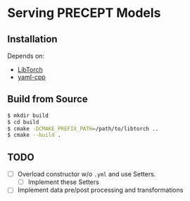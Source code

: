 # Serving PRECEPT Models

## Installation

Depends on:

- [LibTorch](https://pytorch.org/cppdocs/installing.html) 
- [yaml-cpp](https://github.com/jbeder/yaml-cpp)

## Build from Source

```sh
$ mkdir build
$ cd build
$ cmake -DCMAKE_PREFIX_PATH=/path/to/libtorch ..
$ cmake --build .
```

## TODO

- [ ] Overload constructor w/o `.yml` and use Setters.
    - [ ] Implement these Setters
- [ ] Implement data pre/post processing and transformations
